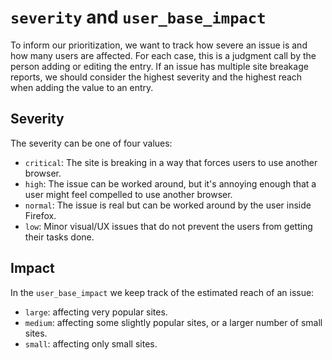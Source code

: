 # `severity` and `user_base_impact`

To inform our prioritization, we want to track how severe an issue is and how many users are affected. For each case, this is a judgment call by the person adding or editing the entry. If an issue has multiple site breakage reports, we should consider the highest severity and the highest reach when adding the value to an entry.

## Severity

The severity can be one of four values:

- `critical`: The site is breaking in a way that forces users to use another browser.
- `high`: The issue can be worked around, but it's annoying enough that a user might feel compelled to use another browser.
- `normal`: The issue is real but can be worked around by the user inside Firefox.
- `low`: Minor visual/UX issues that do not prevent the users from getting their tasks done.

## Impact

In the `user_base_impact` we keep track of the estimated reach of an issue:

- `large`: affecting very popular sites.
- `medium`: affecting some slightly popular sites, or a larger number of small sites.
- `small`: affecting only small sites.
